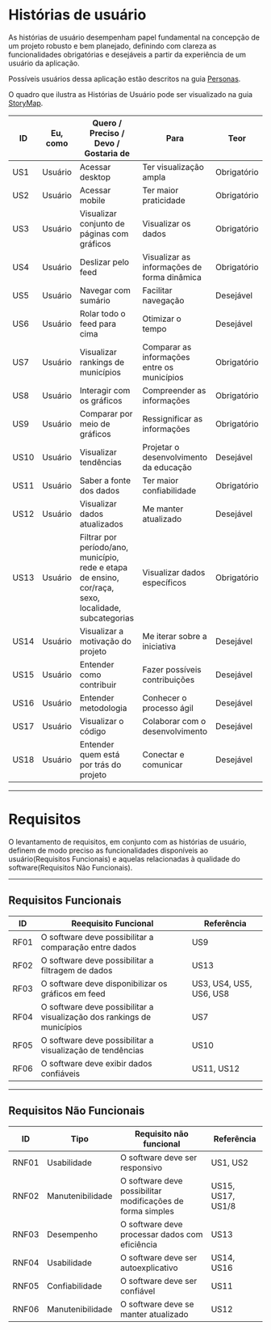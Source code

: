 # Histórias de usuário

As histórias de usuário desempenham papel fundamental na concepção de um projeto robusto e bem planejado, definindo com clareza as funcionalidades obrigatórias e desejáveis a partir da experiência de um usuário da aplicação.

Possíveis usuários dessa aplicação estão descritos na guia [Personas](personas.md).

O quadro que ilustra as Histórias de Usuário pode ser visualizado na guia [StoryMap](storymap.md).

| ID  |  Eu, como   |    Quero / Preciso / Devo / Gostaria de     |                         Para                         | Teor |
|-----|-------------|---------------------------------------------|------------------------------------------------------|------------|
| US1 | Usuário     | Acessar desktop                             | Ter visualização ampla                               | Obrigatório       |
| US2 | Usuário     | Acessar mobile                              | Ter maior praticidade                                | Obrigatório       |
| US3 | Usuário     | Visualizar conjunto de páginas com gráficos |                      Visualizar os dados             | Obrigatório       |
| US4 | Usuário     | Deslizar pelo feed                          | Visualizar as informações de forma dinâmica          | Obrigatório       |
| US5 | Usuário     | Navegar com sumário                         | Facilitar navegação                                  | Desejável      |
| US6 | Usuário     | Rolar todo o feed para cima                 | Otimizar o tempo                                     | Desejável      |
| US7 | Usuário     | Visualizar rankings de municípios           | Comparar as informações entre os municípios          | Obrigatório       |
| US8 | Usuário     | Interagir com os gráficos                   | Compreender as informações                           | Obrigatório       |
| US9 | Usuário     | Comparar por meio de gráficos               | Ressignificar as informações                         | Obrigatório       |
| US10| Usuário     | Visualizar tendências                       | Projetar o desenvolvimento da educação               | Desejável      |
| US11| Usuário     | Saber a fonte dos dados                     | Ter maior confiabilidade                             | Obrigatório       |
| US12| Usuário     | Visualizar dados atualizados                | Me manter atualizado                                 | Desejável      |
| US13| Usuário     | Filtrar por período/ano, município, rede e etapa de ensino, cor/raça, sexo, localidade, subcategorias  | Visualizar dados específicos                                                                                                              | Obrigatório      |
| US14| Usuário     | Visualizar a motivação do projeto           | Me iterar sobre a iniciativa                         | Desejável      |
| US15| Usuário     | Entender como contribuir                    | Fazer possíveis contribuições                        | Desejável      |
| US16| Usuário     | Entender metodologia                        | Conhecer o processo ágil                             | Desejável      |
| US17| Usuário     | Visualizar o código                         | Colaborar com o desenvolvimento                      | Desejável      |
| US18| Usuário     | Entender quem está por trás do projeto      | Conectar e comunicar                                 | Desejável      |


---

# Requisitos

O levantamento de requisitos, em conjunto com as histórias de usuário, definem de modo preciso as funcionalidades disponíveis ao usuário(Requisitos Funcionais) e aquelas relacionadas à qualidade do software(Requisitos Não Funcionais).

---

## Requisitos Funcionais

|   ID   |                                 Reequisito Funcional                                     |       Referência       |
|--------|------------------------------------------------------------------------------------------|------------------------|
| RF01   | O software deve possibilitar a comparação entre dados                                    | US9                    |
| RF02   | O software deve possibilitar a filtragem de dados                                        | US13                   |
| RF03   | O software deve disponibilizar os gráficos em feed                                       | US3, US4, US5, US6, US8|
| RF04   | O software deve possibilitar a visualização dos rankings de municípios                   | US7                    |
| RF05   | O software deve possibilitar a visualização de tendências                                | US10                   |
| RF06   | O software deve exibir dados confiáveis                                                  | US11, US12             |


---

## Requisitos Não Funcionais

|   ID   |   Tipo           |                  Requisito não funcional                                   |     Referência    |
|--------|------------------|----------------------------------------------------------------------------|-------------------|
| RNF01  | Usabilidade      | O software deve ser responsivo                                             | US1, US2          |
| RNF02  | Manutenibilidade | O software deve possibilitar modificações de forma simples                 | US15, US17, US1/8 |
| RNF03  | Desempenho       | O software deve processar dados com eficiência                             | US13              |
| RNF04  | Usabilidade      | O software deve ser autoexplicativo                                        | US14, US16        |
| RNF05  | Confiabilidade   | O software deve ser confiável                                              | US11              |
| RNF06  | Manutenibilidade | O software deve se manter atualizado                                       | US12              |



